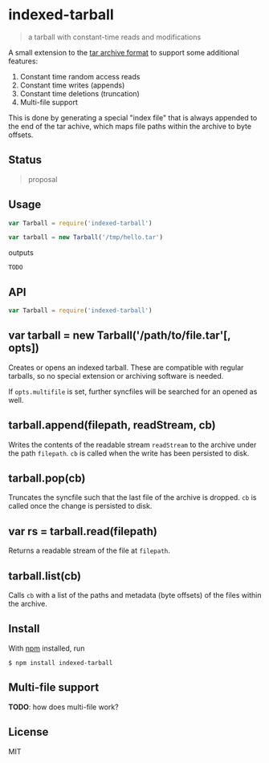 # indexed-tarball

> a tarball with constant-time reads and modifications

A small extension to the [tar archive format](https://en.wikipedia.org/wiki/Tar_%28computing%29) to support some additional features:

1. Constant time random access reads
2. Constant time writes (appends)
3. Constant time deletions (truncation)
4. Multi-file support

This is done by generating a special "index file" that is always appended to the end of the tar achive, which maps file paths within the archive to byte offsets.

## Status

> proposal

## Usage

```js
var Tarball = require('indexed-tarball')

var tarball = new Tarball('/tmp/hello.tar')
```

outputs

```
TODO
```

## API

```js
var Tarball = require('indexed-tarball')
```

## var tarball = new Tarball('/path/to/file.tar'[, opts])

Creates or opens an indexed tarball. These are compatible with regular tarballs, so no special extension or archiving software is needed.

If `opts.multifile` is set, further syncfiles will be searched for an opened as well.

## tarball.append(filepath, readStream, cb)

Writes the contents of the readable stream `readStream` to the archive under the path `filepath`. `cb` is called when the write has been persisted to disk.

## tarball.pop(cb)

Truncates the syncfile such that the last file of the archive is dropped. `cb` is called once the change is persisted to disk.

## var rs = tarball.read(filepath)

Returns a readable stream of the file at `filepath`.

## tarball.list(cb)

Calls `cb` with a list of the paths and metadata (byte offsets) of the files within the archive.

## Install

With [npm](https://npmjs.org/) installed, run

```
$ npm install indexed-tarball
```

## Multi-file support

**TODO**: how does multi-file work?

## License

MIT

